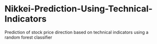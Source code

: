 # Nikkei-Prediction-Using-Technical-Indicators
Prediction of stock price direction based on technical indicators using a random forest classifier
